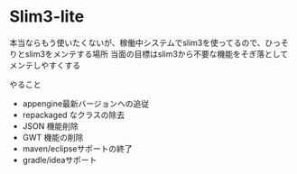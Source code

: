 # Slim3-lite

本当ならもう使いたくないが、稼働中システムでslim3を使ってるので、ひっそりとslim3をメンテする場所
当面の目標はslim3から不要な機能をそぎ落としてメンテしやすくする

やること
- appengine最新バージョンへの追従
- repackaged なクラスの除去
- JSON 機能削除
- GWT 機能の削除
- maven/eclipseサポートの終了
- gradle/ideaサポート